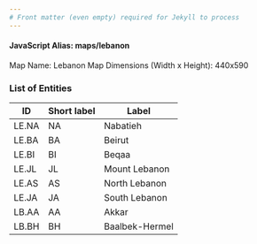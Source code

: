 ```yaml
---
# Front matter (even empty) required for Jekyll to process
---
```


#### JavaScript Alias: maps/lebanon

Map Name: Lebanon Map
Dimensions (Width x Height): 440x590

### List of Entities

ID | Short label | Label
---|---|---|
LE.NA|NA|Nabatieh
LE.BA|BA|Beirut
LE.BI|BI|Beqaa
LE.JL|JL|Mount Lebanon
LE.AS|AS|North Lebanon
LE.JA|JA|South Lebanon
LB.AA|AA|Akkar
LB.BH|BH|Baalbek-Hermel